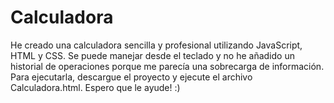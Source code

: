 # Calculadora
He creado una calculadora sencilla y profesional utilizando JavaScript, HTML y CSS. Se puede manejar desde el teclado y no he añadido un historial de operaciones porque me parecía una sobrecarga de información.
Para ejecutarla, descargue el proyecto y ejecute el archivo Calculadora.html.
Espero que le ayude! :)
